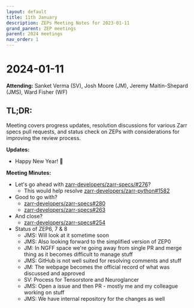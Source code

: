 ```yaml
---
layout: default
title: 11th January
description: ZEPs Meeting Notes for 2023-01-11
grand_parent: ZEP meetings
parent: 2024 meetings
nav_order: 1
---
```


# 2024-01-11

**Attending:** Sanket Verma (SV), Josh Moore (JM), Jeremy Maitin-Shepard (JMS), Ward Fisher (WF)

## TL;DR:

Meeting covers progress updates, resolution discussions for various Zarr specs pull requests, and status check on ZEPs with considerations for improving the review process.

**Updates:**

- Happy New Year! 🥂

**Meeting Minutes:**

- Let's go ahead with [zarr-developers/zarr-specs/#276](https://github.com/zarr-developers/zarr-specs/pull/276)?
    - This would help resolve [zarr-developers/zarr-python#1582](https://github.com/zarr-developers/zarr-python/pull/1582)
- Good to go with? 
    - [zarr-developers/zarr-specs#280](https://github.com/zarr-developers/zarr-specs/pull/280)
    - [zarr-developers/zarr-specs#263](https://github.com/zarr-developers/zarr-specs/pull/263)
- And close?
    - [zarr-developers/zarr-specs#254](https://github.com/zarr-developers/zarr-specs/issues/254)
- Status of ZEP6, 7 & 8
    - JMS: Will look at it sometime soon 
    - JMS: Also looking forward to the simplified version of ZEP0
    - JM: In NGFF space we're going away from single PR and merge thing as it becomes difficult to manage stuff
    - JMS: GitHub is not well suited for resolving comments and stuff
    - JM: The webpage becomes the official record of what was discussed and approved
    - SV: Process for Tensorstore and Neuroglancer
    - JMS: Open a issue and then PR - mostly me and my colleague working on stuff
    - JMS: We have internal repository for the changes as well
